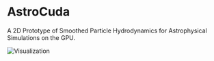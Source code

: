 # AstroCuda
A 2D Prototype of Smoothed Particle Hydrodynamics for Astrophysical Simulations on the GPU.

![Visualization](https://i.imgur.com/Npta91Q.gif)
